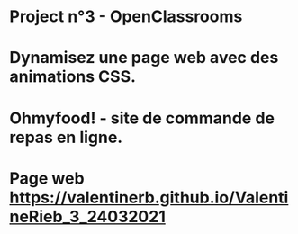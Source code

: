 # Project n°3 - OpenClassrooms
# Dynamisez une page web avec des animations CSS.
# Ohmyfood! - site de commande de repas en ligne.
# Page web https://valentinerb.github.io/ValentineRieb_3_24032021